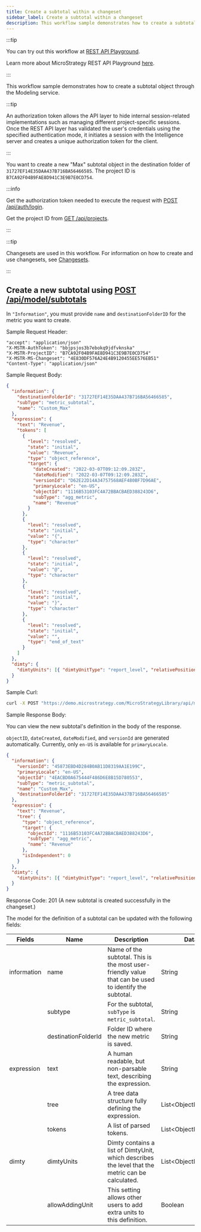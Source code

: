 ```yaml
---
title: Create a subtotal within a changeset
sidebar_label: Create a subtotal within a changeset
description: This workflow sample demonstrates how to create a subtotal object through the Modeling service.
---
```


<Available since="2021 Update 5" />

:::tip

You can try out this workflow at [REST API Playground](https://www.postman.com/microstrategysdk/workspace/microstrategy-rest-api/folder/16131298-0054ca44-40a6-4387-b766-35fc5f00e428?ctx=documentation).

Learn more about MicroStrategy REST API Playground [here](/docs/getting-started/playground.md).

:::

This workflow sample demonstrates how to create a subtotal object through the Modeling service.

:::tip

An authorization token allows the API layer to hide internal session-related implementations such as managing different project-specific sessions. Once the REST API layer has validated the user's credentials using the specified authentication mode, it initiates a session with the Intelligence server and creates a unique authorization token for the client.

:::

You want to create a new "Max" subtotal object in the destination folder of `31727EF14E35DAA437B716BA56466585`. The project ID is `B7CA92F04B9FAE8D941C3E9B7E0CD754`.

:::info

Get the authorization token needed to execute the request with [POST /api/auth/login](https://demo.microstrategy.com/MicroStrategyLibrary/api-docs/index.html#/Authentication/postLogin).

Get the project ID from [GET /api/projects](https://demo.microstrategy.com/MicroStrategyLibrary/api-docs/index.html#/Projects/getProjects_1).

:::

:::tip

Changesets are used in this workflow. For information on how to create and use changesets, see [Changesets](/docs/common-workflows/modeling/changesets.md).

:::

## Create a new subtotal using [POST /api/model/subtotals](https://demo.microstrategy.com/MicroStrategyLibrary/api-docs/index.html#/Subtotals/ms-postSubtotal)

In `"Information"`, you must provide `name` and `destinationFolderID` for the metric you want to create.

Sample Request Header:

```http
"accept": "application/json"
"X-MSTR-AuthToken": "bbjpsjos3b7ebokq9jdfvknska"
"X-MSTR-ProjectID": "B7CA92F04B9FAE8D941C3E9B7E0CD754"
"X-MSTR-MS-Changeset": "4E830DF576A24E4B9120455EE576EB51"
"Content-Type": "application/json"
```

Sample Request Body:

```json
{
  "information": {
    "destinationFolderId": "31727EF14E35DAA437B716BA56466585",
    "subType": "metric_subtotal",
    "name": "Custom_Max"
  },
  "expression": {
    "text": "Revenue",
    "tokens": [
      {
        "level": "resolved",
        "state": "initial",
        "value": "Revenue",
        "type": "object_reference",
        "target": {
          "dateCreated": "2022-03-07T09:12:09.283Z",
          "dateModified": "2022-03-07T09:12:09.283Z",
          "versionId": "D62E22D14A34757568AEF480BF7D96AE",
          "primaryLocale": "en-US",
          "objectId": "1116B53103FC4A72BBACBAED388243D6",
          "subType": "agg_metric",
          "name": "Revenue"
        }
      },
      {
        "level": "resolved",
        "state": "initial",
        "value": "{",
        "type": "character"
      },
      {
        "level": "resolved",
        "state": "initial",
        "value": "@",
        "type": "character"
      },
      {
        "level": "resolved",
        "state": "initial",
        "value": "}",
        "type": "character"
      },
      {
        "level": "resolved",
        "state": "initial",
        "value": "",
        "type": "end_of_text"
      }
    ]
  },
  "dimty": {
    "dimtyUnits": [{ "dimtyUnitType": "report_level", "relativePosition": 0 }]
  }
}
```

Sample Curl:

```bash
curl -X POST "https://demo.microstrategy.com/MicroStrategyLibrary/api/model/subtotals?showExpressionAs=tree" -H "accept: application/json" -H "X-MSTR-AuthToken: bbjpsjos3b7ebokq9jdfvknska" -H "X-MSTR-MS-Changeset: 4E830DF576A24E4B9120455EE576EB51" -H "Content-Type: application/json" -d "{\"information\":{\"destinationFolderId\":\"31727EF14E35DAA437B716BA56466585\",\"subType\":\"metric_subtotal\",\"name\":\"Custom_Max\"},\"expression\":{\"text\":\"Revenue\",\"tree\":{\"type\":\"object_reference\",\"target\":{\"objectId\":\"1116B53103FC4A72BBACBAED388243D6\",\"subType\":\"agg_metric\",\"name\":\"Revenue\"},\"isIndependent\":0}},\"dimty\":{\"dimtyUnits\":[{\"dimtyUnitType\":\"report_level\",\"relativePosition\":0}]}}"
```

Sample Response Body:

You can view the new subtotal's definition in the body of the response.

`objectID`, `dateCreated`, `dateModified`, and `versionId` are generated automatically. Currently, only `en-US` is available for `primaryLocale`.

```json
{
  "information": {
    "versionId": "45873EBD4D284B0AB11D8319AA1E199C",
    "primaryLocale": "en-US",
    "objectId": "4EACBD0A675444F486D6E8B15D780553",
    "subType": "metric_subtotal",
    "name": "Custom_Max",
    "destinationFolderId": "31727EF14E35DAA437B716BA56466585"
  },
  "expression": {
    "text": "Revenue",
    "tree": {
      "type": "object_reference",
      "target": {
        "objectId": "1116B53103FC4A72BBACBAED388243D6",
        "subType": "agg_metric",
        "name": "Revenue"
      },
      "isIndependent": 0
    }
  },
  "dimty": {
    "dimtyUnits": [{ "dimtyUnitType": "report_level", "relativePosition": 0 }]
  }
}
```

Response Code: 201 (A new subtotal is created successfully in the changeset.)

The model for the definition of a subtotal can be updated with the following fields:

| Fields      | Name                | Description                                                                                           | Data Type                       | Required? |
| ----------- | ------------------- | ----------------------------------------------------------------------------------------------------- | ------------------------------- | --------- |
| information | name                | Name of the subtotal. This is the most user-friendly value that can be used to identify the subtotal. | String                          | Yes       |
|             | subtype             | For the subtotal, `subType` is `metric_subtotal`.                                                     | String                          | Yes       |
|             | destinationFolderId | Folder ID where the new metric is saved.                                                              | String                          | Yes       |
| expression  | text                | A human readable, but non-parsable text, describing the expression.                                   | String                          | No        |
|             | tree                | A tree data structure fully defining the expression.                                                  | List&lt;ObjectInfoReference&gt; | No        |
|             | tokens              | A list of parsed tokens.                                                                              | List&lt;ObjectInfoReference&gt; | No        |
| dimty       | dimtyUnits          | Dimty contains a list of DimtyUnit, which describes the level that the metric can be calculated.      | List&lt;ObjectInfoReference&gt; | No        |
|             | allowAddingUnit     | This setting allows other users to add extra units to this definition.                                | Boolean                         | No        |
